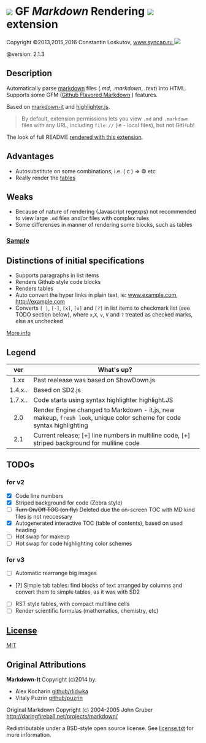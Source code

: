 # ![][icon] **GF** **_Markdown_** **R**endering ![][chrome] extension

Copyright ©2013,2015,2016 Constantin Loskutov, [www.syncap.ru ![][logo]](http://www.syncap.ru/)

@version: 2.1.3

## Description

Automatically parse [markdown](http://daringfireball.net/projects/markdown/) files (_.md_, _.markdown_, _.text_) into HTML.
Supports some GFM ([Github Flavored Markdown](http://github.github.com/github-flavored-markdown/) ) features.

Based on [markdown-it](https://markdown-it.github.io/) and
[highlighter.js](http://softwaremaniacs.org/soft/highlight/).

> By default, extension permissions lets you view `.md` and `.markdown` files with any URL, including `file://` (ie - local files), but not GitHub!

The look of full README [rendered with this extension][screenshot-8].

## Advantages

- Autosubstitute on some combinations, i.e. ( c ) => &copy; etc
- Really render the [tables](https://help.github.com/articles/organizing-information-with-tables/)

## Weaks

- Because of nature of rendering (Javascript regexps) not recommended to view large `.md` files and/or files with complex rules
- Some differenses in manner of rendering some blocks, such as tables

### [Sample](src/README.MD)

## Distinctions of initial specifications


- Supports paragraphs in list items
- Renders Github style code blocks
- Renders tables
- Auto convert the hyper links in plain text, ie: www.example.com, http://example.com
- Converts `[ ]`, `[-]`, `[x]`, `[v]` and `[?]` in list items to checkmark list (see TODO section below), where `x`,`X`, `v`, `V` and `?` treated as checked marks, else as unchecked

[More info](src/README.md)

## Legend

| ver     | What's up?                                                                                                            |
| :-----: | --------------------------------------------------------------------------------------------------------------------- |
| 1.xx    | Past realease was based on ShowDown.js                                                                                |
| 1.4.x.. | Based on SD2.js                                                                                                       |
| 1.7.x.. | Code starts using syntax highlighter highlight.JS                                                                     |
| 2.0     | Render Engine changed to Markdown - it.js, new makeup, `fresh look`, unique color scheme for code syntax highlighting |
| 2.1     | Current release; [+] line numbers in multiline code, [+] striped background for muliline code                         |

## TODOs

### for v2

- [x] Code line numbers
- [x] Striped background for code (Zebra style)
- [ ] ~~Turn On/Off TOC (on fly)~~ Deleted due the on-screen TOC with MD kind files is not neccessary
- [x] Autogenerated interactive TOC (table of contents), based on used heading
- [ ] Hot swap for makeup
- [ ] Hot swap for code highlighting color schemes

### for v3
- [ ] Automatic rearrange big images
- [?] Simple tab tables: find blocks of text arranged by columns and convert them to simple tables, as it was with SD2
- [ ] RST style tables, with compact multiline cells
- [ ] Render scientific formulas (mathematics, chemistry, etc)

## [License](src/LICENSE.TXT)

[MIT](src/LICENSE.TXT)


## Original Attributions

**Markdown-It** Copyright (c)2014 by:

- Alex Kocharin [github/rlidwka](https://github.com/rlidwka)
- Vitaly Puzrin [github/puzrin](https://github.com/puzrin)

Original Markdown Copyright (c) 2004-2005 John Gruber http://daringfireball.net/projects/markdown/

Redistributable under a BSD-style open source license. See [license.txt](LICENSE.TXT) for more information.

[icon]:src/img/icon.png
[logo]:src/img/logo.png
[chrome]:src/img/chrome-logo.png
[screenshot-8]:src/img/screenshot-8.png